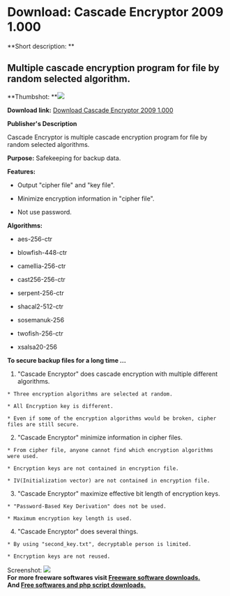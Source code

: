 # Download: Cascade Encryptor 2009 1.000

**Short description: **

## Multiple cascade encryption program for file by random selected algorithm.

  
**Thumbshot: **![](http://www.freewarefiles.com/screenshot/cascadeencryptor_md.jpg)   
  
**Download link:** [Download Cascade Encryptor 2009 1.000](http://freesoftwares.boysofts.com/Cascade-Encryptor_program_51526.html)  
  

**Publisher's Description**  
  

Cascade Encryptor is multiple cascade encryption program for file by random
selected algorithms.

**Purpose:** Safekeeping for backup data.

**Features:**

  * Output "cipher file" and "key file".  

  * Minimize encryption information in "cipher file".  

  * Not use password.  

**Algorithms:**

  * aes-256-ctr  

  * blowfish-448-ctr  

  * camellia-256-ctr  

  * cast256-256-ctr  

  * serpent-256-ctr  

  * shacal2-512-ctr  

  * sosemanuk-256  

  * twofish-256-ctr  

  * xsalsa20-256  

  

**To secure backup files for a long time ...**

  1. "Cascade Encryptor" does cascade encryption with multiple different algorithms.   

    * Three encryption algorithms are selected at random.   

    * All Encryption key is different.   

    * Even if some of the encryption algorithms would be broken, cipher files are still secure.   

  2. "Cascade Encryptor" minimize information in cipher files.   

    * From cipher file, anyone cannot find which encryption algorithms were used.   

    * Encryption keys are not contained in encryption file.   

    * IV(Initialization vector) are not contained in encryption file.   

  3. "Cascade Encryptor" maximize effective bit length of encryption keys.   

    * "Password-Based Key Derivation" does not be used.   

    * Maximum encryption key length is used.   

  4. "Cascade Encryptor" does several things.   

    * By using "second_key.txt", decryptable person is limited.   

    * Encryption keys are not reused.   

  
  
Screenshot: ![](http://www.freewarefiles.com/screenshot/cascadeencryptor.jpg)  
**For more freeware softwares visit [Freeware software downloads.](http://freesoftwares.boysofts.com/)**   
**And [Free softwares and php script downloads.](http://www.boysofts.com/)**

